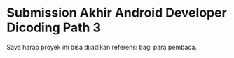 # Submission Akhir Android Developer Dicoding Path 3

Saya harap proyek ini bisa dijadikan referensi bagi para pembaca.
